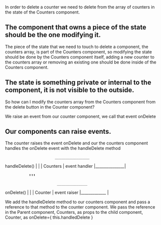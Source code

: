 In order to delete a counter we need to delete from the array of counters in the state of the Counters component.

## The component that owns a piece of the state should be the one modifying it.

The piece of the state that we need to touch to delete a component, the counters array, is part of the Counters
component, so modifying the state should be done by the Counters component itself, adding a new counter to the counters
array or removing an existing one should be done inside of the Counters component.

## The state is something private or internal to the component, it is not visible to the outside.

So how can I modify the counters array from the Counters component from the delete button in the Counter component?

We raise an event from our counter component, we call that event onDelete

## Our components can raise events.

The counter raises the event onDelete and our the counters component handles the onDelete event with the handleDelete method


                           ________________
  handleDelete()           |               |
                           |  Counters     | event handler
                           |_______________|

               ⬆️⬆️⬆️

                            ______________
  onDelete()               |              |
                           | Counter      | event raiser
                           |_____________ |

We add the handleDelete method to our counters component and pass a reference to that method to the counter component.
We pass the reference in the Parent component, Counters, as props to the child component, Counter, as onDelete={ this.handledDelete }